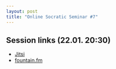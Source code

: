 ```yaml
---
layout: post
title: "Online Socratic Seminar #7"
---
```


## Session links (22.01. 20:30)

- [Jitsi](https://meet.jit.si/moderated/8258683a311677c4d07e7cc16ad5c2d817a285137af52fc0b447177b1faeae6b)
- [fountain.fm](https://fountain.fm/show/ZRopbw0irxT5HgbS3XYq)
